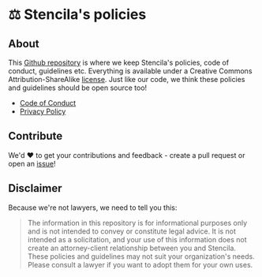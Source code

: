# ⚖️ Stencila's policies

## About

This [Github repository](https://github.com/stencila/policies) is where we keep Stencila's policies, code of conduct, guidelines etc. Everything is available under a Creative Commons Attribution-ShareAlike [license](https://github.com/stencila/policies/blob/master/LICENSE.md). Just like our code, we think these policies and guidelines should be open source too!

- [Code of Conduct](https://policies.stenci.la/conduct)
- [Privacy Policy](https://policies.stenci.la/privacy)

## Contribute

We'd ❤️ to get your contributions and feedback - create a pull request or open an [issue](https://github.com/stencila/policies/issues/new)!

## Disclaimer

Because we're not lawyers, we need to tell you this:

> The information in this repository is for informational purposes only and is not intended to convey or constitute legal advice. It is not intended as a solicitation, and your use of this information does not create an attorney-client relationship between you and Stencila. These policies and guidelines may not suit your organization's needs. Please consult a lawyer if you want to adopt them for your own uses.
